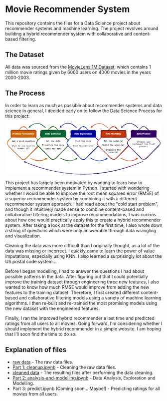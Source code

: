 # Movie Recommender System
This repository contains the files for a Data Science project about recommender systems and machine learning. 
The project revolves around building a hybrid recommender system with collaborative and content-based filtering. 


## The Dataset
All data was sourced from the [MovieLens 1M Dataset](https://grouplens.org/datasets/movielens/1m/), 
which contains 1 million movie ratings given by 6000 users on 4000 movies in the years 2000-2003. 

## The Process
In order to learn as much as possible about recommender systems and data science in general, 
I decided early on to follow the Data Science Process for this project:

![The Data Science Process](/data-science-process.png)

This project has largely been motivated by wanting to learn how to implement a recommender system in Python. 
I started with wondering whether I would be able to improve the root mean squared error (RMSE) of a superior recommender system 
by combining it with a different recommender system approach. I had read about the "cold start problem", and though it intuitively 
made sense to combine content-based and collaborative filtering models to improve recommendations, I was curious about how one would practically 
apply this to create a hybrid recommender system. After taking a look at the dataset for the first time, I also wrote down a string of questions which 
were only answerable through data wrangling and visualization. 

Cleaning the data was more difficult than I originally thought, as a lot of the data was missing or incorrect. 
I quickly came to learn the power of value imputations, especially using KNN. 
I also learned a surprisingly lot about the US postal code system...

Before I began modelling, I had to answer the questions I had about possible patterns in the data. 
After figuring out that I could potentially improve the training dataset through engineering three new features, 
I also wanted to know how much RMSE would improve from adding the new features to the training dataset. 
Therefore, I first created different content-based and collaborative filtering models using a variety of machine learning algorithms.
I then re-built and re-trained the most promising models using the new dataset with the engineered features. 

Finally, I ran the improved hybrid recommender a last time and predicted ratings from all users to all movies. 
Going forward, I'm considering whether I should implement the hybrid recommender in a simple website. 
I am hoping that I'll soon find the time to do so. 


## Explanation of files
* [raw data](https://github.com/SebastianRokholt/Hybrid-Recommender-System/tree/main/raw_data) - The raw data files.
* [Part 1: cleanup.ipynb](https://github.com/SebastianRokholt/Hybrid-Recommender-System/blob/main/cleanup.ipynb) - Cleaning the raw data files. 
* [cleaned data](https://github.com/SebastianRokholt/Hybrid-Recommender-System/tree/main/cleaned_data) - The resulting files after performing the data cleaning.
* [Part 2: analysis-and-modelling.ipynb](https://github.com/SebastianRokholt/Hybrid-Recommender-System/blob/main/analysis-and-modelling.ipynb) - Data Analysis, Exploration and Modelling.
* Part 3: predict.ipynb (Coming soon... Maybe!) - Predicting ratings for all movies from all users.

